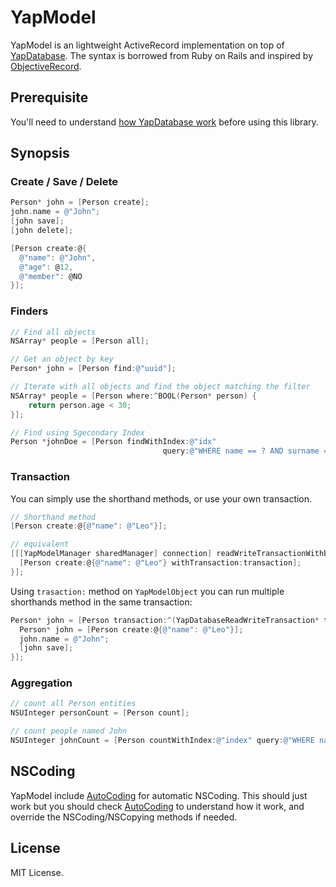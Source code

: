 # YapModel

YapModel is an lightweight ActiveRecord implementation on top of [YapDatabase](https://github.com/yaptv/YapDatabase). The syntax is borrowed from Ruby on Rails and inspired by [ObjectiveRecord](https://github.com/mneorr/ObjectiveRecord).

## Prerequisite

You'll need to understand [how YapDatabase work](https://github.com/yaptv/YapDatabase/wiki) before using this library.

## Synopsis

### Create / Save / Delete

```objective-c
Person* john = [Person create];
john.name = @"John";
[john save];
[john delete];

[Person create:@{
  @"name": @"John",
  @"age": @12,
  @"member": @NO
}];
```

### Finders

```objective-c
// Find all objects
NSArray* people = [Person all];

// Get an object by key
Person* john = [Person find:@"uuid"];

// Iterate with all objects and find the object matching the filter
NSArray* people = [Person where:^BOOL(Person* person) {
    return person.age < 30;
}];

// Find using Sgecondary Index
Person *johnDoe = [Person findWithIndex:@"idx" 
                                  query:@"WHERE name == ? AND surname == ?", @"John", @"Doe"];

```

### Transaction

You can simply use the shorthand methods, or use your own transaction.

```objective-c
// Shorthand method
[Person create:@{@"name": @"Leo"}];

// equivalent
[[[YapModelManager sharedManager] connection] readWriteTransactionWithBlock:^(YapDatabaseReadWriteTransaction* transaction){
  [Person create:@{@"name": @"Leo"} withTransaction:transaction];
}];
```

Using `trasaction:` method on ``YapModelObject`` you can run multiple shorthands method in the same transaction:

```objective-c
Person* john = [Person transaction:^(YapDatabaseReadWriteTransaction* transaction){
  Person* john = [Person create:@{@"name": @"Leo"}];
  john.name = @"John";
  [john save];
}];
```

### Aggregation

```objective-c
// count all Person entities
NSUInteger personCount = [Person count];

// count people named John
NSUInteger johnCount = [Person countWithIndex:@"index" query:@"WHERE name = 'John'"];
```

## NSCoding

YapModel include [AutoCoding](https://github.com/nicklockwood/AutoCoding) for automatic NSCoding. This should just work but you
should check [AutoCoding](https://github.com/nicklockwood/AutoCoding) to understand how it work, and override the NSCoding/NSCopying methods if needed.

## License 

MIT License.